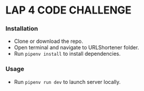 # LAP 4 CODE CHALLENGE

### Installation

- Clone or download the repo.
- Open terminal and navigate to URLShortener folder.
- Run `pipenv install` to install dependencies.

### Usage

- Run `pipenv run dev` to launch server locally.
